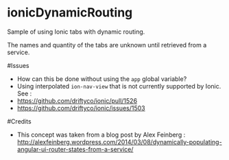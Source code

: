 ionicDynamicRouting
===================

Sample of using Ionic tabs with dynamic routing.

The names and quantity of the tabs are unknown until retrieved from a service.

#Issues
- How can this be done without using the `app` global variable?
- Using interpolated `ion-nav-view` that is not currently supported by Ionic.  See :
 - https://github.com/driftyco/ionic/pull/1526
 - https://github.com/driftyco/ionic/issues/1503

#Credits
- This concept was taken from a blog post by Alex Feinberg : http://alexfeinberg.wordpress.com/2014/03/08/dynamically-populating-angular-ui-router-states-from-a-service/

